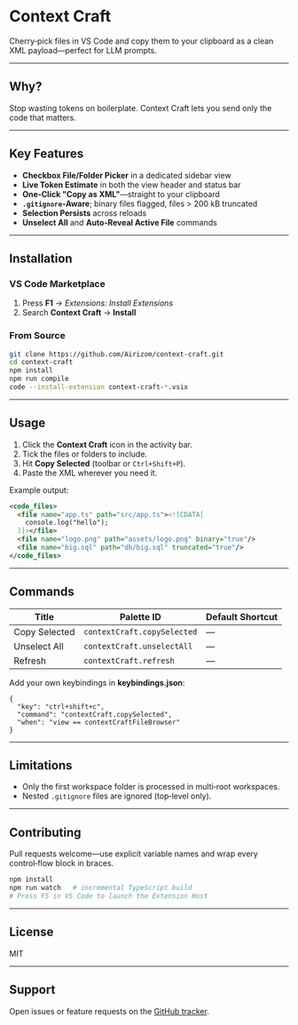 # Context Craft

Cherry‑pick files in VS Code and copy them to your clipboard as a clean XML payload—perfect for LLM prompts.

---

## Why?

Stop wasting tokens on boilerplate. Context Craft lets you send only the code that matters.

---

## Key Features

- **Checkbox File/Folder Picker** in a dedicated sidebar view  
- **Live Token Estimate** in both the view header and status bar  
- **One‑Click "Copy as XML"**—straight to your clipboard  
- **`.gitignore`‑Aware**; binary files flagged, files > 200 kB truncated  
- **Selection Persists** across reloads  
- **Unselect All** and **Auto‑Reveal Active File** commands  

---

## Installation

### VS Code Marketplace

1. Press **F1** → *Extensions: Install Extensions*  
2. Search **Context Craft** → **Install**

### From Source

```bash
git clone https://github.com/Airizom/context-craft.git
cd context-craft
npm install
npm run compile
code --install-extension context-craft-*.vsix
```

---

## Usage

1. Click the **Context Craft** icon in the activity bar.
2. Tick the files or folders to include.
3. Hit **Copy Selected** (toolbar or `Ctrl+Shift+P`).
4. Paste the XML wherever you need it.

Example output:

```xml
<code_files>
  <file name="app.ts" path="src/app.ts"><![CDATA[
    console.log("hello");
  ]]></file>
  <file name="logo.png" path="assets/logo.png" binary="true"/>
  <file name="big.sql" path="db/big.sql" truncated="true"/>
</code_files>
```

---

## Commands

| Title         | Palette ID                  | Default Shortcut |
| ------------- | --------------------------- | ---------------- |
| Copy Selected | `contextCraft.copySelected` | —                |
| Unselect All  | `contextCraft.unselectAll`  | —                |
| Refresh       | `contextCraft.refresh`      | —                |

Add your own keybindings in **keybindings.json**:

```jsonc
{
  "key": "ctrl+shift+c",
  "command": "contextCraft.copySelected",
  "when": "view == contextCraftFileBrowser"
}
```

---

## Limitations

* Only the first workspace folder is processed in multi‑root workspaces.
* Nested `.gitignore` files are ignored (top‑level only).

---

## Contributing

Pull requests welcome—use explicit variable names and wrap every control‑flow block in braces.

```bash
npm install
npm run watch   # incremental TypeScript build
# Press F5 in VS Code to launch the Extension Host
```

---

## License

MIT

---

## Support

Open issues or feature requests on the [GitHub tracker](https://github.com/Airizom/context-craft/issues).
